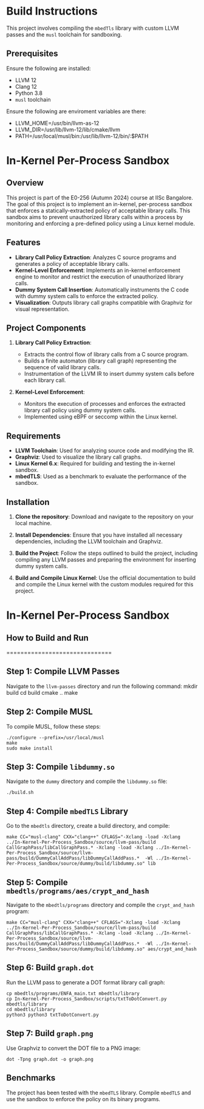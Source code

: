 # Build Instructions

This project involves compiling the `mbedTls` library with custom LLVM passes and the `musl` toolchain for sandboxing.

## Prerequisites

Ensure the following are installed:

- LLVM 12
- Clang 12
- Python 3.8
- `musl` toolchain

Ensure the following are enviroment variables are there:

- LLVM_HOME=/usr/bin/llvm-as-12
- LLVM_DIR=/usr/lib/llvm-12/lib/cmake/llvm
- PATH=/usr/local/musl/bin:/usr/lib/llvm-12/bin/:$PATH

# In-Kernel Per-Process Sandbox

## Overview
This project is part of the E0-256 (Autumn 2024) course at IISc Bangalore. The goal of this project is to implement an in-kernel, per-process sandbox that enforces a statically-extracted policy of acceptable library calls. This sandbox aims to prevent unauthorized library calls within a process by monitoring and enforcing a pre-defined policy using a Linux kernel module.

## Features
- **Library Call Policy Extraction**: Analyzes C source programs and generates a policy of acceptable library calls.
- **Kernel-Level Enforcement**: Implements an in-kernel enforcement engine to monitor and restrict the execution of unauthorized library calls.
- **Dummy System Call Insertion**: Automatically instruments the C code with dummy system calls to enforce the extracted policy.
- **Visualization**: Outputs library call graphs compatible with Graphviz for visual representation.

## Project Components
1. **Library Call Policy Extraction**:
   - Extracts the control flow of library calls from a C source program.
   - Builds a finite automaton (library call graph) representing the sequence of valid library calls.
   - Instrumentation of the LLVM IR to insert dummy system calls before each library call.

2. **Kernel-Level Enforcement**:
   - Monitors the execution of processes and enforces the extracted library call policy using dummy system calls.
   - Implemented using eBPF or seccomp within the Linux kernel.

## Requirements
- **LLVM Toolchain**: Used for analyzing source code and modifying the IR.
- **Graphviz**: Used to visualize the library call graphs.
- **Linux Kernel 6.x**: Required for building and testing the in-kernel sandbox.
- **mbedTLS**: Used as a benchmark to evaluate the performance of the sandbox.

## Installation

1. **Clone the repository**:
   Download and navigate to the repository on your local machine.

2. **Install Dependencies**:
   Ensure that you have installed all necessary dependencies, including the LLVM toolchain and Graphviz.

3. **Build the Project**:
   Follow the steps outlined to build the project, including compiling any LLVM passes and preparing the environment for inserting dummy system calls.

4. **Build and Compile Linux Kernel**:
   Use the official documentation to build and compile the Linux kernel with the custom modules required for this project.

# In-Kernel Per-Process Sandbox

## How to Build and Run
==============================

Step 1: Compile LLVM Passes
----------------------------
Navigate to the `llvm-passes` directory and run the following command:
    mkdir build
    cd build
    cmake ..
    make


Step 2: Compile MUSL
---------------------
To compile MUSL, follow these steps:

    ./configure --prefix=/usr/local/musl
    make
    sudo make install


Step 3: Compile `libdummy.so`
----------------------------
Navigate to the `dummy` directory and compile the `libdummy.so` file:

    ./build.sh


Step 4: Compile `mbedTLS` Library
----------------------------------
Go to the `mbedtls` directory, create a build directory, and compile:

    make CC="musl-clang" CXX="clang++" CFLAGS="-Xclang -load -Xclang ../In-Kernel-Per-Process_Sandbox/source/llvm-pass/build CallGraphPass/libCallGraphPass.* -Xclang -load -Xclang ../In-Kernel-Per-Process_Sandbox/source/llvm-pass/build/DummyCallAddPass/libDummyCallAddPass.*  -Wl ../In-Kernel-Per-Process_Sandbox/source/dummy/build/libdummy.so" lib


Step 5: Compile `mbedtls/programs/aes/crypt_and_hash`
-----------------------------------------------------
Navigate to the `mbedtls/programs` directory and compile the `crypt_and_hash` program:

    make CC="musl-clang" CXX="clang++" CFLAGS="-Xclang -load -Xclang ../In-Kernel-Per-Process_Sandbox/source/llvm-pass/build CallGraphPass/libCallGraphPass.* -Xclang -load -Xclang ../In-Kernel-Per-Process_Sandbox/source/llvm-pass/build/DummyCallAddPass/libDummyCallAddPass.*  -Wl ../In-Kernel-Per-Process_Sandbox/source/dummy/build/libdummy.so" aes/crypt_and_hash


Step 6: Build `graph.dot`
-------------------------
Run the LLVM pass to generate a DOT format library call graph:

    cp mbedtls/programs/ENFA_main.txt mbedtls/library
    cp In-Kernel-Per-Process_Sandbox/scripts/txtToDotConvert.py mbedtls/library
    cd mbedtls/library
    python3 python3 txtToDotConvert.py


Step 7: Build `graph.png`
-------------------------
Use Graphviz to convert the DOT file to a PNG image:

    dot -Tpng graph.dot -o graph.png


## Benchmarks

The project has been tested with the `mbedTLS` library. Compile `mbedTLS` and use the sandbox to enforce the policy on its binary programs.